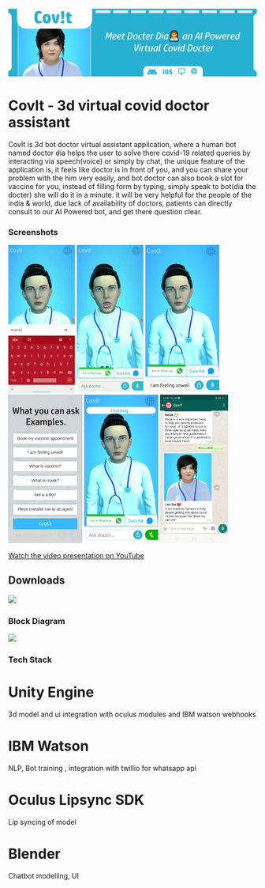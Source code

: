 ![Image](Screenshots/banner.JPG)

# CovIt - 3d virtual covid doctor assistant

CovIt is 3d bot doctor virtual assistant application, where a human bot named doctor dia helps the user to solve there covid-19 related queries by interacting via speech(voice) or simply by chat, the unique feature of the application is, it feels like doctor is in front of you, and you can share your problem with the him very easily, and bot doctor can also book a slot for vaccine for you, instead of filling form by typing, simply speak to bot(dia the docter) she will do it in a minute. it will be very helpful for the people of the india & world, due lack of availability of doctors, patients can directly consult to our AI Powered bot, and get there question clear.


### Screenshots

<img src="Screenshots/intro1.gif" height="300em" /> <img src="Screenshots/intro.gif" height="300em" /> <img src="Screenshots/Screenshot_20210530-000100.png" height="300em" /> <img src="Screenshots/Screenshot_20210530-000108.png" height="300em" /> <img src="Screenshots/Screenshot_20210530-000257.png" height="300em" /> <img src="Screenshots/WhatsApp Image 2021-05-29 at 21.50.46.jpeg" height="300em" />


[Watch the video presentation on YouTube](#)

## Downloads

<a href="https://drive.google.com/file/d/1viGnVDJyu3s9ODzitpR0HBBpB0d7DOYi/view"><img src="https://playerzon.com/asset/download.png" width="200"></img></a>

### Block Diagram

<img src="Screenshots/Web 1920 – 2.png"  />

### Tech Stack
# Unity Engine

3d model and ui integration with oculus modules and IBM watson webhooks

# IBM Watson

NLP, Bot training , integration with twillio for whatsapp api 

# Oculus Lipsync SDK

Lip syncing of model 

# Blender

Chatbot modelling, UI 

